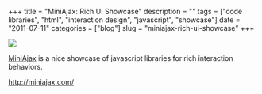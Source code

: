 +++
title = "MiniAjax: Rich UI Showcase"
description = ""
tags = ["code libraries", "html", "interaction design", "javascript", "showcase"]
date = "2011-07-11"
categories = ["blog"]
slug = "miniajax-rich-ui-showcase"
+++



  <div class="notebook-screenshot"><a href="http://miniajax.com/"><img src="//media.konigi.com/bluga/wt4e1b018a5178a_large.jpg"/></a></div><p><a href="http://miniajax.com/">MiniAjax</a> is a nice showcase of javascript libraries for rich interaction behaviors.</p>

    
  <a href="http://miniajax.com/">http://miniajax.com/</a>
